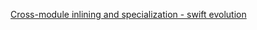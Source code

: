 [Cross-module inlining and specialization - swift evolution](https://github.com/apple/swift-evolution/blob/master/proposals/0193-cross-module-inlining-and-specialization.mdz)

